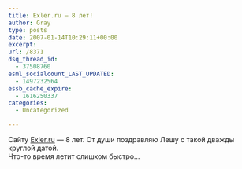 ```yaml
---
title: Exler.ru — 8 лет!
author: Gray
type: posts
date: 2007-01-14T10:29:11+00:00
excerpt:
url: /8371
dsq_thread_id:
  - 37508760
esml_socialcount_LAST_UPDATED:
  - 1497232564
essb_cache_expire:
  - 1616250337
categories:
  - Uncategorized

---
```








Сайту <a href="http://exler.ru/" target="_blank">Exler.ru</a> &#8212; 8 лет. От души поздравляю Лешу с такой дважды круглой датой.  
Что-то время летит слишком быстро&#8230;
